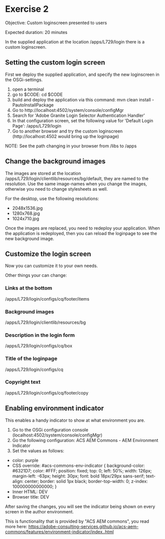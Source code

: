 # Exercise 2

Objective: Custom loginscreen presented to users

Expected duration: 20 minutes

In the supplied application at the location /apps/L729/login there is a custom loginscreen.

## Setting the custom login screen
First we deploy the supplied application, and specify the new loginscreen in the OSGi-settings.

1. open a terminal
2. go to $CODE: cd $CODE
3. build and deploy the application via this command:
   mvn clean install -PautoInstallPackage
4. Go to http://localhost:4502/system/console/configMgr
5. Search for 'Adobe Granite Login Selector Authentication Handler'
6. In that configuration screen, set the following value for 'Default Login Page': /apps/L729/login
7. Go to another browser and try the custom loginscreen (http://localhost:4502 would bring up the loginpage)

NOTE: See the path changing in your browser from /libs to /apps

## Change the background images
The images are stored at the location /apps/L729/login/clientlib/resources/bg/default, they are named to the resolution. Use the same image-names when you change the images, otherwise you need to change stylesheets as well.

For the desktop, use the following resolutions:

* 2048x1536.jpg
* 1280x768.jpg
* 1024x710.jpg

Once the images are replaced, you need to redeploy your application. When the application is redeployed, then you can reload the loginpage to see the new background image.

## Customize the login screen
Now you can customize it to your own needs.

Other things your can change:

### Links at the bottom
/apps/L729/login/configs/cq/footer/items

### Background images
/apps/L729/login/clientlib/resources/bg

### Description in the login form
/apps/L729/login/configs/cq/box

### Title of the loginpage
/apps/L729/login/configs/cq

### Copyright text
/apps/L729/login/configs/cq/footer/copy

## Enabling environment indicator
This enables a handy indicator to show at what environment you are.

1. Go to the OSGi configuration console (localhost:4502/system/console/configMgr)
2. Go the following configuration: ACS AEM Commons - AEM Environment Indicator
3. Set the values as follows:

* color: purple
* CSS override: #acs-commons-env-indicator { background-color: #6321D7; color: #FFF;
position: fixed; top: 0; left: 50%; width: 126px; margin-left: -63px; height: 30px; font: bold 18px/29px sans-serif; text-align: center; border: solid 1px black; border-top-width: 0; z-index: 100000000000000; }
* Inner HTML: DEV
* Browser title: DEV

After saving the changes, you will see the indicator being shown on every screen in the author environment.

This is functionality that is provided by "ACS AEM commons", you read more here: https://adobe-consulting-services.github.io/acs-aem-commons/features/environment-indicator/index..html
